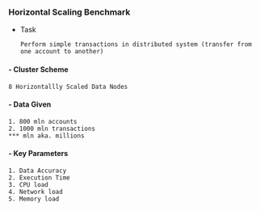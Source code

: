 ### Horizontal Scaling Benchmark

- Task

    ```Perform simple transactions in distributed system (transfer from one account to another)```    
    
#### - Cluster Scheme
    
    8 Horizontallly Scaled Data Nodes
        
#### - Data Given
    
    1. 800 mln accounts
    2. 1000 mln transactions   
    *** mln aka. millions     

#### - Key Parameters
    1. Data Accuracy
    2. Execution Time
    3. CPU load
    4. Network load
    5. Memory load
